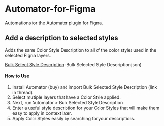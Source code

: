# Automator-for-Figma
Automations for the Automator plugin for Figma.


## Add a description to selected styles
Adds the same Color Style Description to all of the color styles used in the selected FIgma layers.

[Bulk Select Style Description](https://github.com/chsWeb/Automator-for-Figma/blob/main/Bulk%20Selected%20Style%20Description.json) (Bulk Selected Style Description.json)

#### How to Use
1. Install Automator (buy) and import Bulk Selected Style Description (link in thread).
2. Select multiple layers that have a Color Style applied.
3. Next, run Automator > Bulk Selected Style Description
4. Enter a useful style description for your Color Styles that will make them easy to apply in context later.
5. Apply Color Styles easily by searching for your descriptions.
